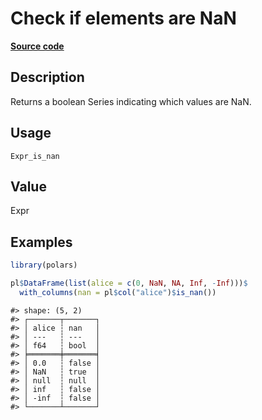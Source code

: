 
# Check if elements are NaN

[**Source code**](https://github.com/pola-rs/r-polars/tree/0580dbe189881934960c63979bf59fc3448a21dc/R/#L)

## Description

Returns a boolean Series indicating which values are NaN.

## Usage

<pre><code class='language-R'>Expr_is_nan
</code></pre>

## Value

Expr

## Examples

``` r
library(polars)

pl$DataFrame(list(alice = c(0, NaN, NA, Inf, -Inf)))$
  with_columns(nan = pl$col("alice")$is_nan())
```

    #> shape: (5, 2)
    #> ┌───────┬───────┐
    #> │ alice ┆ nan   │
    #> │ ---   ┆ ---   │
    #> │ f64   ┆ bool  │
    #> ╞═══════╪═══════╡
    #> │ 0.0   ┆ false │
    #> │ NaN   ┆ true  │
    #> │ null  ┆ null  │
    #> │ inf   ┆ false │
    #> │ -inf  ┆ false │
    #> └───────┴───────┘
